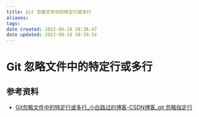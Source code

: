 ```yaml
---
title: Git 忽略文件中的特定行或多行
aliases: 
tags: 
date created: 2022-08-18 10:38:47
date updated: 2022-08-18 10:39:34
---
```


# Git 忽略文件中的特定行或多行

## 参考资料

- [Git忽略文件中的特定行或多行_小白路过的博客-CSDN博客_git 忽略指定行](https://blog.csdn.net/bekind2010/article/details/80024235)
